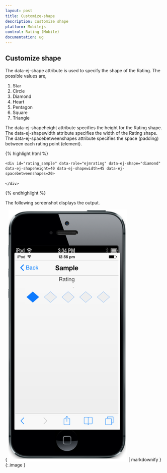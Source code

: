 ```yaml
---
layout: post
title: Customize-shape
description: customize shape
platform: Mobilejs
control: Rating (Mobile)
documentation: ug
---
```


## Customize shape

The data-ej-shape attribute is used to specify the shape of the Rating. The possible values are,

1. Star
2. Circle
3. Diamond
4. Heart
5. Pentagon
6. Square
7. Triangle

The data-ej-shapeheight attribute specifies the height for the Rating shape. The data-ej-shapewidth attribute specifies the width of the Rating shape. The data-ej-spacebetweenshapes attribute specifies the space (padding) between each rating point (element).



{% highlight html %}



    <div id="rating_sample" data-role="ejmrating" data-ej-shape="diamond" data-ej-shapeheight=40 data-ej-shapewidth=45 data-ej-spacebetweenshapes=20>

    </div>



{% endhighlight %}

The following screenshot displays the output.                        

{ ![C:/Users/Vignesh Kumar/Desktop/1.png](Customize-shape_images/Customize-shape_img1.png) | markdownify }
{:.image }




